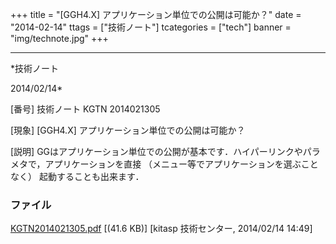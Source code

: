 ﻿+++
title = "[GGH4.X] アプリケーション単位での公開は可能か？"
date = "2014-02-14"
ttags = ["技術ノート"]
tcategories = ["tech"]
banner = "img/technote.jpg"
+++

-----------------------------------------------------------------------------------------------------------------------------

*技術ノート

2014/02/14*


[番号]
技術ノート KGTN 2014021305

[現象]
[GGH4.X] アプリケーション単位での公開は可能か？

[説明]
GGはアプリケーション単位での公開が基本です．ハイパーリンクやパラメタで，アプリケーションを直接
（メニュー等でアプリケーションを選ぶことなく） 起動することも出来ます．


### ファイル

 
 


[KGTN2014021305.pdf](http://techreport.kitasp.net/attachments/download/1573/KGTN2014021305.pdf)
 [(41.6 KB)] [kitasp 技術センター, 2014/02/14
14:49]


 


 

